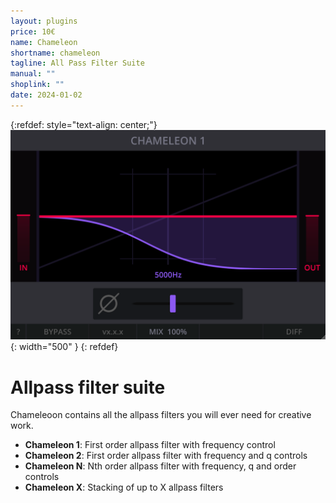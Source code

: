 ```yaml
---
layout: plugins
price: 10€
name: Chameleon
shortname: chameleon
tagline: All Pass Filter Suite
manual: ""
shoplink: ""
date: 2024-01-02
---
```


{:refdef: style="text-align: center;"}
![chameleon Screenshot](/assets/images/chameleon.png){: width="500" }
{: refdef}

# Allpass filter suite
Chameleoon contains all the  allpass filters you will ever need for creative work.

- **Chameleon 1**: First order allpass filter with frequency control
- **Chameleon 2**: First order allpass filter with frequency and q controls
- **Chameleon N**: Nth order allpass filter with frequency, q and order controls
- **Chameleon X**: Stacking of up to X allpass filters
